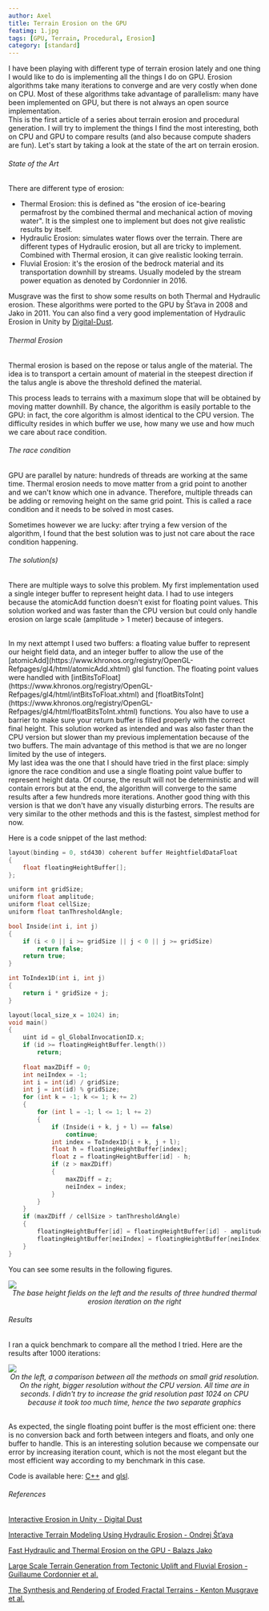 ```yaml
---
author: Axel
title: Terrain Erosion on the GPU
featimg: 1.jpg
tags: [GPU, Terrain, Procedural, Erosion]
category: [standard]
---
```

I have been playing with different type of terrain erosion lately and one thing I would like to do is implementing all the things
I do on GPU. Erosion algorithms take many iterations to converge and are very costly when done on CPU. Most of these algorithms take advantage of parallelism: many have
been implemented on GPU, but there is not always an open source implementation. <br/>
This is the first article of a series about terrain erosion and procedural generation. I will try to implement the things I find the most interesting, both on CPU and GPU to compare results 
(and also because compute shaders are fun). Let's start by taking a look at the state of the art on terrain erosion.
 
###### State of the Art

There are different type of erosion:
* Thermal Erosion: this is defined as "the erosion of ice-bearing permafrost by the combined thermal and mechanical action of moving water". It is the simplest one to implement but does not give realistic results by itself.
* Hydraulic Erosion: simulates water flows over the terrain. There are different types of Hydraulic erosion, but all are tricky to implement. Combined with Thermal erosion, it can give realistic looking terrain.
* Fluvial Erosion: it's the erosion of the bedrock material and its transportation downhill by streams. Usually modeled by the stream power equation as denoted by Cordonnier in 2016.

Musgrave was the first to show some results on both Thermal and Hydraulic erosion. These algorithms were ported to the GPU by Št’ava in 2008 and Jako in 2011. You can also find a very good implementation of Hydraulic Erosion
in Unity by [Digital-Dust](https://www.digital-dust.com/single-post/2017/03/20/Interactive-erosion-in-Unity).

###### Thermal Erosion

Thermal erosion is based on the repose or talus angle of the material. The idea is to transport a certain
amount of material in the steepest direction if the talus angle is above the threshold defined the material.

This process leads to terrains with a maximum slope that will be obtained by moving matter downhill. By chance, the algorithm is easily portable to the GPU: 
in fact, the core algorithm is almost identical to the CPU version. The difficulty resides in which buffer we use, how many we use and how much we care about race condition.

###### The race condition

GPU are parallel by nature: hundreds of threads are working at the same time. Thermal erosion needs to move matter from a grid point to another and we can't know which one in advance. 
Therefore, multiple threads can be adding or removing height on the same grid point. This is called a race condition and it needs to be solved in most cases.

Sometimes however we are lucky: after trying a few version of the algorithm, I found that the best solution was to just not care about the race condition happening.

###### The solution(s)

There are multiple ways to solve this problem. My first implementation used a single integer buffer to represent height data. I had to use integers because the atomicAdd function doesn't exist for floating point values. 
This solution worked and was faster than the CPU version but could only handle erosion on large scale (amplitude > 1 meter) because of integers.

<br/>
In my next attempt I used two buffers: a floating value buffer to represent our height field data, and an integer buffer to allow the use of the [atomicAdd](https://www.khronos.org/registry/OpenGL-Refpages/gl4/html/atomicAdd.xhtml) glsl function. 
The floating point values were handled with [intBitsToFloat](https://www.khronos.org/registry/OpenGL-Refpages/gl4/html/intBitsToFloat.xhtml) and [floatBitsToInt](https://www.khronos.org/registry/OpenGL-Refpages/gl4/html/floatBitsToInt.xhtml) functions. 
You also have to use a barrier to make sure your return buffer is filled properly with the correct final height. This solution worked as intended and was also faster than the CPU version but slower than my previous implementation because of the two buffers. 
The main advantage of this method is that we are no longer limited by the use of integers.

<br/>
My last idea was the one that I should have tried in the first place: simply ignore the race condition and use a single floating point value buffer to represent height data. Of course, the result will not be deterministic and 
will contain errors but at the end, the algorithm will converge to the same results after a few hundreds more iterations. Another good thing with this version is that we don't have any visually disturbing errors. 
The results are very similar to the other methods and this is the fastest, simplest method for now.

Here is a code snippet of the last method:

```cpp
layout(binding = 0, std430) coherent buffer HeightfieldDataFloat
{
    float floatingHeightBuffer[];
};

uniform int gridSize;
uniform float amplitude;
uniform float cellSize;
uniform float tanThresholdAngle;

bool Inside(int i, int j)
{
    if (i < 0 || i >= gridSize || j < 0 || j >= gridSize)
        return false;
    return true;
}

int ToIndex1D(int i, int j)
{
    return i * gridSize + j;
}

layout(local_size_x = 1024) in;
void main()
{
    uint id = gl_GlobalInvocationID.x;
    if (id >= floatingHeightBuffer.length())
        return;
	
    float maxZDiff = 0;
    int neiIndex = -1;
    int i = int(id) / gridSize;
    int j = int(id) % gridSize;
    for (int k = -1; k <= 1; k += 2)
    {
        for (int l = -1; l <= 1; l += 2)
        {
            if (Inside(i + k, j + l) == false)
                continue;
            int index = ToIndex1D(i + k, j + l);
            float h = floatingHeightBuffer[index]; 
            float z = floatingHeightBuffer[id] - h;
            if (z > maxZDiff)
            {
                maxZDiff = z;
                neiIndex = index;
            }    
        }
    }
    if (maxZDiff / cellSize > tanThresholdAngle)
    {
        floatingHeightBuffer[id] = floatingHeightBuffer[id] - amplitude;
        floatingHeightBuffer[neiIndex] = floatingHeightBuffer[neiIndex] + amplitude;
    }
}
```

You can see some results in the following figures.

<img class="axelImg" src="https://raw.githubusercontent.com/Moon519/moon519.github.io/master/images/thermalResults.png">

<center>
<i>The base height fields on the left and the results of three hundred thermal erosion iteration on the right</i>
</center>

###### Results

I ran a quick benchmark to compare all the method I tried. Here are the results after 1000 iterations:

<img class="axelImg" src="https://raw.githubusercontent.com/Moon519/moon519.github.io/master/images/thermalbench.png">

<center>
<i>On the left, a comparison between all the methods on small grid resolution. On the right, bigger resolution without the CPU version. All time are in seconds.
I didn't try to increase the grid resolution past 1024 on CPU because it took too much time, hence the two separate graphics</i>
</center>

<br/>

As expected, the single floating point buffer is the most efficient one: there is no conversion back and forth between integers and floats, and only one buffer to handle. This is an interesting solution because we compensate our 
error by increasing iteration count, which is not the most elegant but the most efficient way according to my benchmark in this case.

Code is available here: [C++](https://github.com/vincentriche/Outerrain/blob/master/Outerrain/Source/gpuheightfield.cpp) and [glsl](https://github.com/vincentriche/Outerrain/blob/master/Shaders/HeightfieldThermalWeathering.glsl).

###### References

[Interactive Erosion in Unity - Digital Dust](https://www.digital-dust.com/single-post/2017/03/20/Interactive-erosion-in-Unity)

[Interactive Terrain Modeling Using Hydraulic Erosion - Ondrej Št’ava](http://hpcg.purdue.edu/bbenes/papers/Stava08SCA.pdf)

[Fast Hydraulic and Thermal Erosion on the GPU - Balazs Jako](http://old.cescg.org/CESCG-2011/papers/TUBudapest-Jako-Balazs.pdf)

[Large Scale Terrain Generation from Tectonic Uplift and Fluvial Erosion - Guillaume Cordonnier et al.](https://hal.inria.fr/hal-01262376/document)

[The Synthesis and Rendering of Eroded Fractal Terrains - Kenton Musgrave et al.](http://citeseerx.ist.psu.edu/viewdoc/download?doi=10.1.1.27.8939&rep=rep1&type=pdf)